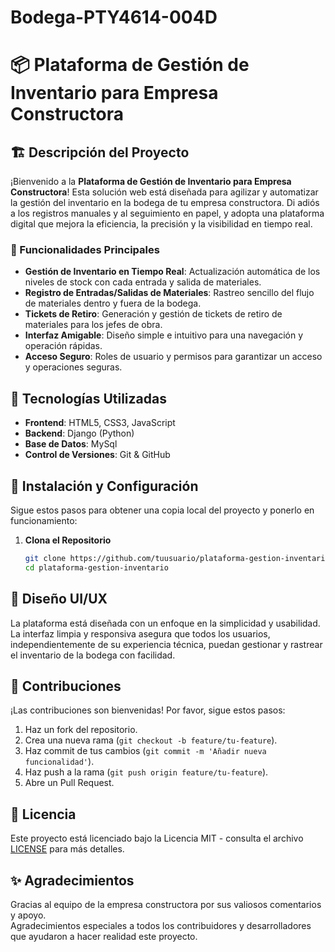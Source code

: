# Bodega-PTY4614-004D

# 📦 Plataforma de Gestión de Inventario para Empresa Constructora

## 🏗️ Descripción del Proyecto

¡Bienvenido a la **Plataforma de Gestión de Inventario para Empresa Constructora**! Esta solución web está diseñada para agilizar y automatizar la gestión del inventario en la bodega de tu empresa constructora. Di adiós a los registros manuales y al seguimiento en papel, y adopta una plataforma digital que mejora la eficiencia, la precisión y la visibilidad en tiempo real.

### 🌟 Funcionalidades Principales

- **Gestión de Inventario en Tiempo Real**: Actualización automática de los niveles de stock con cada entrada y salida de materiales.
- **Registro de Entradas/Salidas de Materiales**: Rastreo sencillo del flujo de materiales dentro y fuera de la bodega.
- **Tickets de Retiro**: Generación y gestión de tickets de retiro de materiales para los jefes de obra.
- **Interfaz Amigable**: Diseño simple e intuitivo para una navegación y operación rápidas.
- **Acceso Seguro**: Roles de usuario y permisos para garantizar un acceso y operaciones seguras.

## 🚀 Tecnologías Utilizadas

- **Frontend**: HTML5, CSS3, JavaScript
- **Backend**: Django (Python)
- **Base de Datos**: MySql
- **Control de Versiones**: Git & GitHub

## 🔧 Instalación y Configuración

Sigue estos pasos para obtener una copia local del proyecto y ponerlo en funcionamiento:

1. **Clona el Repositorio**
   ```bash
   git clone https://github.com/tuusuario/plataforma-gestion-inventario.git
   cd plataforma-gestion-inventario
   
## 🎨 Diseño UI/UX

La plataforma está diseñada con un enfoque en la simplicidad y usabilidad. La interfaz limpia y responsiva asegura que todos los usuarios, independientemente de su experiencia técnica, puedan gestionar y rastrear el inventario de la bodega con facilidad.

## 🤝 Contribuciones

¡Las contribuciones son bienvenidas! Por favor, sigue estos pasos:

1. Haz un fork del repositorio.
2. Crea una nueva rama (`git checkout -b feature/tu-feature`).
3. Haz commit de tus cambios (`git commit -m 'Añadir nueva funcionalidad'`).
4. Haz push a la rama (`git push origin feature/tu-feature`).
5. Abre un Pull Request.

## 📜 Licencia

Este proyecto está licenciado bajo la Licencia MIT - consulta el archivo [LICENSE](LICENSE) para más detalles.

## ✨ Agradecimientos

Gracias al equipo de la empresa constructora por sus valiosos comentarios y apoyo.  
Agradecimientos especiales a todos los contribuidores y desarrolladores que ayudaron a hacer realidad este proyecto.
